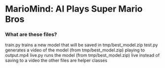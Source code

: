 # MarioMind: AI Plays Super Mario Bros
### What are these files?
train.py trains a new model that will be saved in tmp/best_model.zip
test.py generates a video of the model (from tmp/best_model.zip) playing to output.mp4
live.py runs the model (from tmp/best_model.zip) live instead of saving to a video
the other files are helper classes
